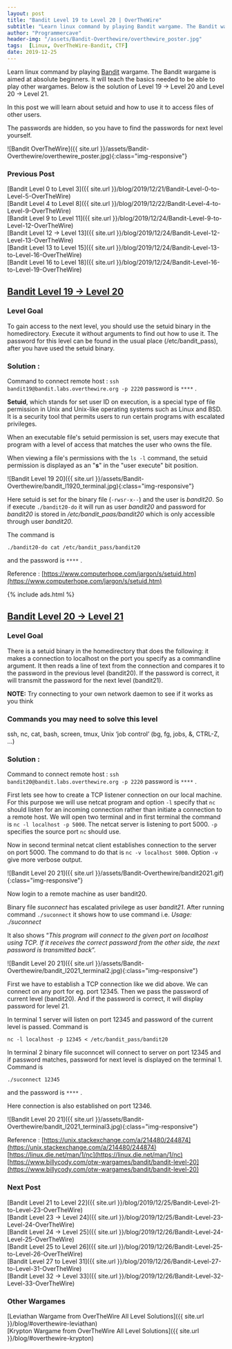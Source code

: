 ```yaml
---
layout: post
title: "Bandit Level 19 to Level 20 | OverTheWire"
subtitle: "Learn linux command by playing Bandit wargame. The Bandit wargame is aimed at absolute beginners. It will teach the basics needed to be able to play other wargames. Below is the solution of Level 19 → Level 20 and Level 20 → Level 21. In this post we will learn about setuid and how to use it to access files of other users. The passwords are hidden, so you have to find the passwords for next level yourself."
author: "Programmercave"
header-img: "/assets/Bandit-Overthewire/overthewire_poster.jpg"
tags:  [Linux, OverTheWire-Bandit, CTF]
date: 2019-12-25
---
```


Learn linux command by playing [Bandit](https://overthewire.org/wargames/bandit/) wargame. The Bandit wargame is aimed at absolute beginners. It will teach the basics needed to be able to play other wargames. Below is the solution of Level 19 → Level 20 and Level 20 → Level 21. 

In this post we will learn about setuid and how to use it to access files of other users.

The passwords are hidden, so you have to find the passwords for next level yourself.

![Bandit OverTheWire]({{ site.url }}/assets/Bandit-Overthewire/overthewire_poster.jpg){:class="img-responsive"}

### Previous Post

[Bandit Level 0 to Level 3]({{ site.url }}/blog/2019/12/21/Bandit-Level-0-to-Level-5-OverTheWire)<br/>
[Bandit Level 4 to Level 8]({{ site.url }}/blog/2019/12/22/Bandit-Level-4-to-Level-9-OverTheWire)<br/>
[Bandit Level 9 to Level 11]({{ site.url }}/blog/2019/12/24/Bandit-Level-9-to-Level-12-OverTheWire)<br/>
[Bandit Level 12 → Level 13]({{ site.url }}/blog/2019/12/24/Bandit-Level-12-Level-13-OverTheWire)<br/>
[Bandit Level 13 to Level 15]({{ site.url }}/blog/2019/12/24/Bandit-Level-13-to-Level-16-OverTheWire)<br/>
[Bandit Level 16 to Level 18]({{ site.url }}/blog/2019/12/24/Bandit-Level-16-to-Level-19-OverTheWire)<br/>

## [Bandit Level 19 → Level 20](https://overthewire.org/wargames/bandit/bandit20.html)

### Level Goal

To gain access to the next level, you should use the setuid binary in the homedirectory. Execute it without arguments to find out how to use it. The password for this level can be found in the usual place (/etc/bandit_pass), after you have used the setuid binary.

### Solution : 

Command to connect remote host : `ssh bandit19@bandit.labs.overthewire.org -p 2220` password is `****` .

**Setuid**, which stands for set user ID on execution, is a special type of file permission in Unix and Unix-like operating systems such as Linux and BSD. It is a security tool that permits users to run certain programs with escalated privileges.

When an executable file's setuid permission is set, users may execute that program with a level of access that matches the user who owns the file.

When viewing a file's permissions with the `ls -l` command, the setuid permission is displayed as an "**s**" in the "user execute" bit position.

![Bandit Level 19 20]({{ site.url }}/assets/Bandit-Overthewire/bandit_l1920_terminal.jpg){:class="img-responsive"}

Here setuid is set for the binary file (`-rwsr-x--`) and the user is *bandit20*. So if execute `./bandit20-do` it will run as user *bandit20* and password for *bandit20* is stored in */etc/bandit_paas/bandit20* which is only accessible through user *bandit20*.

The command is 
```
./bandit20-do cat /etc/bandit_pass/bandit20
```

and the password is `****` .

Reference : [https://www.computerhope.com/jargon/s/setuid.htm](https://www.computerhope.com/jargon/s/setuid.htm)

{% include ads.html %}<br/>

## [Bandit Level 20 → Level 21](https://overthewire.org/wargames/bandit/bandit21.html)

### Level Goal

There is a setuid binary in the homedirectory that does the following: it makes a connection to localhost on the port you specify as a commandline argument. It then reads a line of text from the connection and compares it to the password in the previous level (bandit20). If the password is correct, it will transmit the password for the next level (bandit21).

**NOTE:** Try connecting to your own network daemon to see if it works as you think

### Commands you may need to solve this level

ssh, nc, cat, bash, screen, tmux, Unix ‘job control’ (bg, fg, jobs, &, CTRL-Z, …)

### Solution : 

Command to connect remote host : `ssh bandit20@bandit.labs.overthewire.org -p 2220` password is `****` .

First lets see how to create a TCP listener connection on our local machine. For this purpose we will use netcat program and option `-l` specify that `nc` should listen for an incoming connection rather than initiate a connection to a remote host. We will open two terminal and in first terminal the command is `nc -l localhost -p 5000`. The netcat server is listening to port 5000. `-p` specifies the source port `nc` should use.

Now in second terminal netcat client establishes connection to the server on port 5000. The command to do that is `nc -v localhost 5000`. Option `-v` give more verbose output. 

![Bandit Level 20 21]({{ site.url }}/assets/Bandit-Overthewire/bandit2021.gif){:class="img-responsive"}

Now login to a remote machine as user bandit20.

Binary file *suconnect* has escalated privilege as user *bandit21*. After running command `./suconnect` it shows how to use command i.e. *Usage: ./suconnect* <portnumber>

It also shows “*This program will connect to the given port on localhost using TCP. If it receives the correct password from the other side, the next password is transmitted back*”.

![Bandit Level 20 21]({{ site.url }}/assets/Bandit-Overthewire/bandit_l2021_terminal2.jpg){:class="img-responsive"}

First we have to establish a TCP connection like we did above. We can connect on any port for eg. port 12345. Then we pass the password of current level (bandit20). And if the password is correct, it will display password for level 21.

In terminal 1 server will listen on port 12345 and password of the current level is passed. Command is
```
nc -l localhost -p 12345 < /etc/bandit_pass/bandit20
```

In terminal 2 binary file suconncet will connect to server on port 12345 and if password matches, password for next level is displayed on the terminal 1. Command is 
```
./suconnect 12345
```

and the password is `****` .

Here connection is also established on port 12346.

![Bandit Level 20 21]({{ site.url }}/assets/Bandit-Overthewire/bandit_l2021_terminal3.jpg){:class="img-responsive"}

Reference : [https://unix.stackexchange.com/a/214480/244874](https://unix.stackexchange.com/a/214480/244874)<br/>
[https://linux.die.net/man/1/nc](https://linux.die.net/man/1/nc)<br/>
[https://www.billycody.com/otw-wargames/bandit/bandit-level-20](https://www.billycody.com/otw-wargames/bandit/bandit-level-20)<br/>

### Next Post

[Bandit Level 21 to Level 22]({{ site.url }}/blog/2019/12/25/Bandit-Level-21-to-Level-23-OverTheWire)
<br/>
[Bandit Level 23 → Level 24]({{ site.url }}/blog/2019/12/25/Bandit-Level-23-Level-24-OverTheWire)<br/>
[Bandit Level 24 → Level 25]({{ site.url }}/blog/2019/12/26/Bandit-Level-24-Level-25-OverTheWire)<br/>
[Bandit Level 25 to Level 26]({{ site.url }}/blog/2019/12/26/Bandit-Level-25-to-Level-26-OverTheWire)<br/>
[Bandit Level 27 to Level 31]({{ site.url }}/blog/2019/12/26/Bandit-Level-27-to-Level-31-OverTheWire)<br/>
[Bandit Level 32 → Level 33]({{ site.url }}/blog/2019/12/26/Bandit-Level-32-Level-33-OverTheWire)<br/>

### Other Wargames
[Leviathan Wargame from OverTheWire All Level Solutions]({{ site.url }}/blog/#overthewire-leviathan)<br/> 
[Krypton Wargame from OverTheWire All Level Solutions]({{ site.url }}/blog/#overthewire-krypton)<br/>
